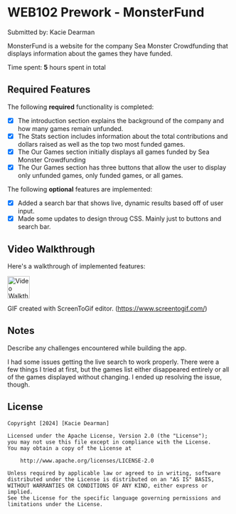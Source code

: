 # WEB102 Prework - MonsterFund

Submitted by: Kacie Dearman

MonsterFund is a website for the company Sea Monster Crowdfunding that displays information about the games they have funded.

Time spent: **5** hours spent in total

## Required Features

The following **required** functionality is completed:

* [x] The introduction section explains the background of the company and how many games remain unfunded.
* [x] The Stats section includes information about the total contributions and dollars raised as well as the top two most funded games.
* [x] The Our Games section initially displays all games funded by Sea Monster Crowdfunding
* [x] The Our Games section has three buttons that allow the user to display only unfunded games, only funded games, or all games.

The following **optional** features are implemented:

* [x] Added a search bar that shows live, dynamic results based off of user input. 
* [x] Made some updates to design throug CSS. Mainly just to buttons and search bar.

## Video Walkthrough

Here's a walkthrough of implemented features:

<img src='https://i.imgur.com/KioUjR3.gif' title='Video Walkthrough' width='50px' alt='Video Walkthrough' />

<!-- Replace this with whatever GIF tool you used! -->
GIF created with ScreenToGif editor. (https://www.screentogif.com/)
<!-- Recommended tools:
[Kap](https://getkap.co/) for macOS
[ScreenToGif](https://www.screentogif.com/) for Windows
[peek](https://github.com/phw/peek) for Linux. -->

## Notes

Describe any challenges encountered while building the app.

I had some issues getting the live search to work properly. There were a few things I tried at first, but the games list either disappeared entirely or all of the games displayed without changing. I ended up resolving the issue, though. 

## License

    Copyright [2024] [Kacie Dearman]

    Licensed under the Apache License, Version 2.0 (the "License");
    you may not use this file except in compliance with the License.
    You may obtain a copy of the License at

        http://www.apache.org/licenses/LICENSE-2.0

    Unless required by applicable law or agreed to in writing, software
    distributed under the License is distributed on an "AS IS" BASIS,
    WITHOUT WARRANTIES OR CONDITIONS OF ANY KIND, either express or implied.
    See the License for the specific language governing permissions and
    limitations under the License.
